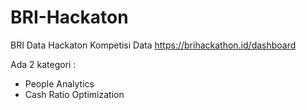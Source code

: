 # BRI-Hackaton
BRI Data Hackaton
Kompetisi Data 
https://brihackathon.id/dashboard

Ada 2 kategori :
- People Analytics
- Cash Ratio Optimization

